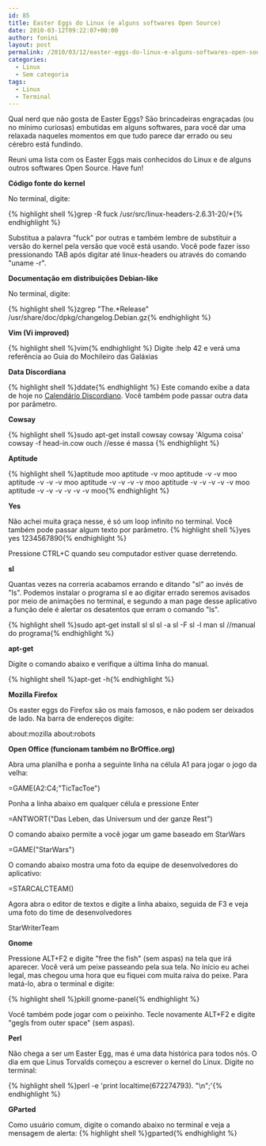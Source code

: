 ```yaml
---
id: 85
title: Easter Eggs do Linux (e alguns softwares Open Source)
date: 2010-03-12T09:22:07+00:00
author: fonini
layout: post
permalink: /2010/03/12/easter-eggs-do-linux-e-alguns-softwares-open-source/
categories:
  - Linux
  - Sem categoria
tags:
  - Linux
  - Terminal
---
```

Qual nerd que não gosta de Easter Eggs? São brincadeiras engraçadas (ou no mínimo curiosas) embutidas em alguns softwares, para você dar uma relaxada naqueles momentos em que tudo parece dar errado ou seu cérebro está fundindo.

Reuni uma lista com os Easter Eggs mais conhecidos do Linux e de alguns outros softwares Open Source. Have fun!



**Código fonte do kernel**

No terminal, digite:

{% highlight shell %}grep -R fuck /usr/src/linux-headers-2.6.31-20/*{% endhighlight %}

Substitua a palavra "fuck" por outras e também lembre de substituir a versão do kernel pela versão que você está usando. Você pode fazer isso pressionando TAB após digitar até linux-headers ou através do comando "uname -r".



**Documentação em distribuições Debian-like**

No terminal, digite:

{% highlight shell %}zgrep "The.*Release" /usr/share/doc/dpkg/changelog.Debian.gz{% endhighlight %}

**Vim (Vi improved)**

{% highlight shell %}vim{% endhighlight %}
Digite :help 42 e verá uma referência ao Guia do Mochileiro das Galáxias

**Data Discordiana**

{% highlight shell %}ddate{% endhighlight %}
Este comando exibe a data de hoje no <a href="http://pt.wikipedia.org/wiki/Calend%C3%A1rio_discordiano" rel="externo nofollow">Calendário Discordiano</a>. Você também pode passar outra data por parâmetro.

**Cowsay**

{% highlight shell %}sudo apt-get install cowsay
cowsay 'Alguma coisa'
cowsay -f head-in.cow ouch //esse é massa
{% endhighlight %}

**Aptitude**

{% highlight shell %}aptitude moo
aptitude -v moo
aptitude -v -v moo
aptitude -v -v -v moo
aptitude -v -v -v -v moo
aptitude -v -v -v -v -v moo
aptitude -v -v -v -v -v -v moo{% endhighlight %}
      
**Yes**

Não achei muita graça nesse, é só um loop infinito no terminal. Você também pode passar algum texto por parâmetro.
{% highlight shell %}yes
yes 1234567890{% endhighlight %}

Pressione CTRL+C quando seu computador estiver quase derretendo.

**sl**

Quantas vezes na correria acabamos errando e ditando "sl" ao invés de "ls". Podemos instalar o programa sl e ao digitar errado seremos avisados por meio de animações no terminal, e segundo a man page desse aplicativo a função dele é alertar os desatentos que erram o comando "ls".
        
{% highlight shell %}sudo apt-get install sl
sl
sl -a
sl -F
sl -l
man sl  //manual do programa{% endhighlight %}

**apt-get**

Digite o comando abaixo e verifique a última linha do manual.

{% highlight shell %}apt-get -h{% endhighlight %}

**Mozilla Firefox**

Os easter eggs do Firefox são os mais famosos, e não podem ser deixados de lado. Na barra de endereços digite:

about:mozilla
about:robots

**Open Office (funcionam também no BrOffice.org)**

Abra uma planilha e ponha a seguinte linha na célula A1 para jogar o jogo da velha:

=GAME(A2:C4;"TicTacToe")

Ponha a linha abaixo em qualquer célula e pressione Enter

=ANTWORT("Das Leben, das Universum und der ganze Rest")

O comando abaixo permite a você jogar um game baseado em StarWars

=GAME("StarWars")

O comando abaixo mostra uma foto da equipe de desenvolvedores do aplicativo:

=STARCALCTEAM()

Agora abra o editor de textos e digite a linha abaixo, seguida de F3 e veja uma foto do time de desenvolvedores

StarWriterTeam

**Gnome**

Pressione ALT+F2 e digite "free the fish" (sem aspas) na tela que irá aparecer. Você verá um peixe passeando pela sua tela. No início eu achei legal, mas chegou uma hora que eu fiquei com muita raiva do peixe. Para matá-lo, abra o terminal e digite:

{% highlight shell %}pkill gnome-panel{% endhighlight %}

Você também pode jogar com o peixinho. Tecle novamente ALT+F2 e digite "gegls from outer space" (sem aspas).

**Perl**

Não chega a ser um Easter Egg, mas é uma data histórica para todos nós. O dia em que Linus Torvalds começou a escrever o kernel do Linux. Digite no terminal:

{% highlight shell %}perl -e 'print localtime(672274793). "\n";'{% endhighlight %}

**GParted**

Como usuário comum, digite o comando abaixo no terminal e veja a mensagem de alerta:
{% highlight shell %}gparted{% endhighlight %}